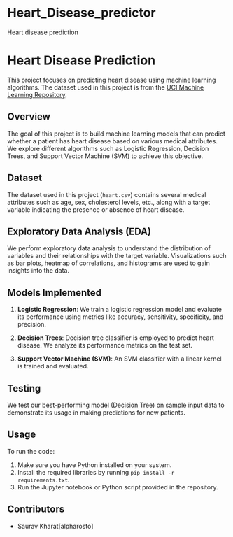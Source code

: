 # Heart_Disease_predictor
Heart disease prediction
# Heart Disease Prediction

This project focuses on predicting heart disease using machine learning algorithms. The dataset used in this project is from the [UCI Machine Learning Repository](https://archive.ics.uci.edu/ml/datasets/Heart+Disease).

## Overview

The goal of this project is to build machine learning models that can predict whether a patient has heart disease based on various medical attributes. We explore different algorithms such as Logistic Regression, Decision Trees, and Support Vector Machine (SVM) to achieve this objective.

## Dataset

The dataset used in this project (`heart.csv`) contains several medical attributes such as age, sex, cholesterol levels, etc., along with a target variable indicating the presence or absence of heart disease.

## Exploratory Data Analysis (EDA)

We perform exploratory data analysis to understand the distribution of variables and their relationships with the target variable. Visualizations such as bar plots, heatmap of correlations, and histograms are used to gain insights into the data.

## Models Implemented

1. **Logistic Regression**: We train a logistic regression model and evaluate its performance using metrics like accuracy, sensitivity, specificity, and precision.

2. **Decision Trees**: Decision tree classifier is employed to predict heart disease. We analyze its performance metrics on the test set.

3. **Support Vector Machine (SVM)**: An SVM classifier with a linear kernel is trained and evaluated.

## Testing

We test our best-performing model (Decision Tree) on sample input data to demonstrate its usage in making predictions for new patients.

## Usage

To run the code:
1. Make sure you have Python installed on your system.
2. Install the required libraries by running `pip install -r requirements.txt`.
3. Run the Jupyter notebook or Python script provided in the repository.

## Contributors

- Saurav Kharat[alpharosto]
